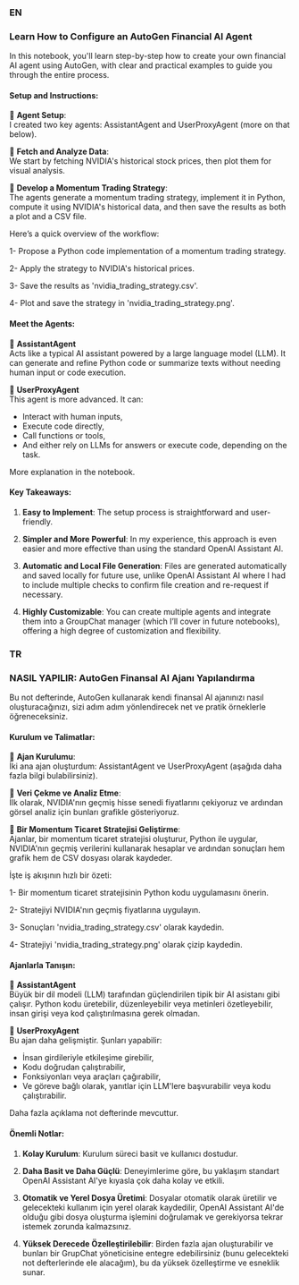 ### EN
### Learn How to Configure an AutoGen Financial AI Agent

In this notebook, you'll learn step-by-step how to create your own financial AI agent using AutoGen, with clear and practical examples to guide you through the entire process.

#### Setup and Instructions:
🔹 **Agent Setup**:  
I created two key agents: AssistantAgent and UserProxyAgent (more on that below).

🔹 **Fetch and Analyze Data**:  
We start by fetching NVIDIA's historical stock prices, then plot them for visual analysis.

🔹 **Develop a Momentum Trading Strategy**:  
The agents generate a momentum trading strategy, implement it in Python, compute it using NVIDIA's historical data, and then save the results as both a plot and a CSV file.

Here’s a quick overview of the workflow:

1- Propose a Python code implementation of a momentum trading strategy.

2- Apply the strategy to NVIDIA's historical prices.

3- Save the results as 'nvidia_trading_strategy.csv'.

4- Plot and save the strategy in 'nvidia_trading_strategy.png'.

#### Meet the Agents:

🔹 **AssistantAgent**  
Acts like a typical AI assistant powered by a large language model (LLM). It can generate and refine Python code or summarize texts without needing human input or code execution.

🔹 **UserProxyAgent**  
This agent is more advanced. It can:
- Interact with human inputs,
- Execute code directly,
- Call functions or tools, 
- And either rely on LLMs for answers or execute code, depending on the task.

More explanation in the notebook.

#### Key Takeaways:

1. **Easy to Implement**: The setup process is straightforward and user-friendly.

2. **Simpler and More Powerful**: In my experience, this approach is even easier and more effective than using the standard OpenAI Assistant AI.

3. **Automatic and Local File Generation**: Files are generated automatically and saved locally for future use, unlike OpenAI Assistant AI where I had to include multiple checks to confirm file creation and re-request if necessary.

4. **Highly Customizable**: You can create multiple agents and integrate them into a GroupChat manager (which I’ll cover in future notebooks), offering a high degree of customization and flexibility.

### TR
### NASIL YAPILIR: AutoGen Finansal AI Ajanı Yapılandırma

Bu not defterinde, AutoGen kullanarak kendi finansal AI ajanınızı nasıl oluşturacağınızı, sizi adım adım yönlendirecek net ve pratik örneklerle öğreneceksiniz.

#### Kurulum ve Talimatlar:
🔹 **Ajan Kurulumu**:  
İki ana ajan oluşturdum: AssistantAgent ve UserProxyAgent (aşağıda daha fazla bilgi bulabilirsiniz).

🔹 **Veri Çekme ve Analiz Etme**:  
İlk olarak, NVIDIA'nın geçmiş hisse senedi fiyatlarını çekiyoruz ve ardından görsel analiz için bunları grafikle gösteriyoruz.

🔹 **Bir Momentum Ticaret Stratejisi Geliştirme**:  
Ajanlar, bir momentum ticaret stratejisi oluşturur, Python ile uygular, NVIDIA'nın geçmiş verilerini kullanarak hesaplar ve ardından sonuçları hem grafik hem de CSV dosyası olarak kaydeder.

İşte iş akışının hızlı bir özeti:

1- Bir momentum ticaret stratejisinin Python kodu uygulamasını önerin.

2- Stratejiyi NVIDIA'nın geçmiş fiyatlarına uygulayın.

3- Sonuçları 'nvidia_trading_strategy.csv' olarak kaydedin.

4- Stratejiyi 'nvidia_trading_strategy.png' olarak çizip kaydedin.

#### Ajanlarla Tanışın:

🔹 **AssistantAgent**  
Büyük bir dil modeli (LLM) tarafından güçlendirilen tipik bir AI asistanı gibi çalışır. Python kodu üretebilir, düzenleyebilir veya metinleri özetleyebilir, insan girişi veya kod çalıştırılmasına gerek olmadan.

🔹 **UserProxyAgent**  
Bu ajan daha gelişmiştir. Şunları yapabilir:
- İnsan girdileriyle etkileşime girebilir,
- Kodu doğrudan çalıştırabilir,
- Fonksiyonları veya araçları çağırabilir,
- Ve göreve bağlı olarak, yanıtlar için LLM'lere başvurabilir veya kodu çalıştırabilir.

Daha fazla açıklama not defterinde mevcuttur.

#### Önemli Notlar:

1. **Kolay Kurulum**: Kurulum süreci basit ve kullanıcı dostudur.

2. **Daha Basit ve Daha Güçlü**: Deneyimlerime göre, bu yaklaşım standart OpenAI Assistant AI'ye kıyasla çok daha kolay ve etkili.

3. **Otomatik ve Yerel Dosya Üretimi**: Dosyalar otomatik olarak üretilir ve gelecekteki kullanım için yerel olarak kaydedilir, OpenAI Assistant AI'de olduğu gibi dosya oluşturma işlemini doğrulamak ve gerekiyorsa tekrar istemek zorunda kalmazsınız.

4. **Yüksek Derecede Özelleştirilebilir**: Birden fazla ajan oluşturabilir ve bunları bir GrupChat yöneticisine entegre edebilirsiniz (bunu gelecekteki not defterlerinde ele alacağım), bu da yüksek özelleştirme ve esneklik sunar.
